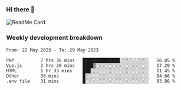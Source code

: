 ### Hi there 👋

<!--
**itzcy/itzcy** is a ✨ _special_ ✨ repository because its `README.md` (this file) appears on your GitHub profile.

Here are some ideas to get you started:

- 🔭 I’m currently working on ...
- 🌱 I’m currently learning ...
- 👯 I’m looking to collaborate on ...
- 🤔 I’m looking for help with ...
- 💬 Ask me about ...
- 📫 How to reach me: ...
- 😄 Pronouns: ...
- ⚡ Fun fact: ...
-->
![ReadMe Card](https://github-readme-stats.vercel.app/api?username=itzcy&show_icons=true&title_color=2d3198&icon_color=797cb8&text_color=24292e&bg_color=f6f8fa)

### Weekly development breakdown
<!--START_SECTION:waka-->

```text
From: 22 May 2023 - To: 29 May 2023

PHP          7 hrs 36 mins   ██████████████░░░░░░░░░░░   56.05 %
Vue.js       2 hrs 20 mins   ████▒░░░░░░░░░░░░░░░░░░░░   17.29 %
HTML         1 hr 33 mins    ███░░░░░░░░░░░░░░░░░░░░░░   11.45 %
Other        38 mins         █░░░░░░░░░░░░░░░░░░░░░░░░   04.66 %
.env file    31 mins         █░░░░░░░░░░░░░░░░░░░░░░░░   03.86 %
```

<!--END_SECTION:waka-->
